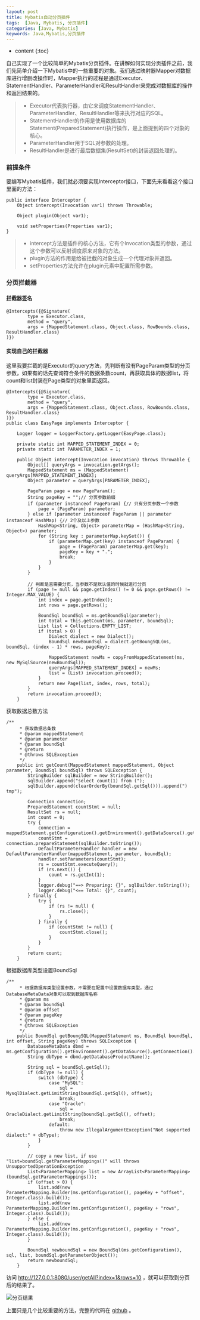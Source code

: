 ```yaml
---
layout: post
title: Mybatis自动分页插件
tags:  [Java, Mybatis, 分页插件]
categories: [Java, Mybatis]
keywords: Java,Mybatis,分页插件
---
```


* content
{:toc}

自己实现了一个比较简单的Mybatis分页插件。在讲解如何实现分页插件之前，我们先简单介绍一下Mybatis中的一些重要的对象。我们通过映射器Mapper对数据库进行增删改操作时，Mapper执行的过程是通过Executor、StatementHandler、ParameterHandler和ResultHandler来完成对数据库的操作和返回结果的。




> * Executor代表执行器，由它来调度StatementHandler、ParameterHandler、ResultHandler等来执行对应的SQL。
> * StatementHandler的作用是使用数据库的Statement(PreparedStatement)执行操作，是上面提到的四个对象的核心。
> * ParameterHandler用于SQL对参数的处理。
> * ResultHandler是进行最后数据集(ResultSet)的封装返回处理的。


### 前提条件
要编写Mybatis插件，我们就必须要实现Interceptor接口，下面先来看看这个接口里面的方法：

```
public interface Interceptor {
    Object intercept(Invocation var1) throws Throwable;

    Object plugin(Object var1);

    void setProperties(Properties var1);
}
```
> * intercept方法是插件的核心方法，它有个Invocation类型的参数，通过这个参数可以反射调度原来对象的方法。
> * plugin方法的作用是给被拦截的对象生成一个代理对象并返回。
> * setProperties方法允许在plugin元素中配置所需参数。



### 分页拦截器

#### 拦截器签名
```
@Intercepts({@Signature(
        type = Executor.class,
        method = "query",
        args = {MappedStatement.class, Object.class, RowBounds.class, ResultHandler.class}
)})
```

#### 实现自己的拦截器
这里我要拦截的是Executor的query方法，先判断有没有PageParam类型的分页参数，如果有的话先查询符合条件的数据条数count，再获取具体的数据list，将count和list封装在Page类型的对象里面返回。
```
@Intercepts({@Signature(
        type = Executor.class,
        method = "query",
        args = {MappedStatement.class, Object.class, RowBounds.class, ResultHandler.class}
)})
public class EasyPage implements Interceptor {

    Logger logger = LoggerFactory.getLogger(EasyPage.class);

    private static int MAPPED_STATEMENT_INDEX = 0;
    private static int PARAMETER_INDEX = 1;

    public Object intercept(Invocation invocation) throws Throwable {
        Object[] queryArgs = invocation.getArgs();
        MappedStatement ms = (MappedStatement) queryArgs[MAPPED_STATEMENT_INDEX];
        Object parameter = queryArgs[PARAMETER_INDEX];

        PageParam page = new PageParam();
        String pageKey = "";// 分页参数前缀
        if (parameter instanceof PageParam) {// 只有分页参数一个参数
            page = (PageParam) parameter;
        } else if (parameter instanceof PageParam || parameter instanceof HashMap) {// 2个及以上参数
            HashMap<String, Object> parameterMap = (HashMap<String, Object>) parameter;
            for (String key : parameterMap.keySet()) {
                if (parameterMap.get(key) instanceof PageParam) {
                    page = (PageParam) parameterMap.get(key);
                    pageKey = key + ".";
                    break;
                }
            }
        }

        // 判断是否需要分页，当参数不是默认值的时候就进行分页
        if (page != null && page.getIndex() != 0 && page.getRows() != Integer.MAX_VALUE) {
            int index = page.getIndex();
            int rows = page.getRows();

            BoundSql boundSql = ms.getBoundSql(parameter);
            int total = this.getCount(ms, parameter, boundSql);
            List list = Collections.EMPTY_LIST;
            if (total > 0) {
                Dialect dialect = new Dialect();
                BoundSql newBoundSql = dialect.getBoungSQL(ms, boundSql, (index - 1) * rows, pageKey);

                MappedStatement newMs = copyFromMappedStatement(ms, new MySqlSource(newBoundSql));
                queryArgs[MAPPED_STATEMENT_INDEX] = newMs;
                list = (List) invocation.proceed();
            }
            return new Page(list, index, rows, total);
        }
        return invocation.proceed();
    }
```

获取数据总数方法
```
/**
     * 获取数据总条数
     * @param mappedStatement
     * @param parameter
     * @param boundSql
     * @return
     * @throws SQLException
     */
    public int getCount(MappedStatement mappedStatement, Object parameter, BoundSql boundSql) throws SQLException {
        StringBuilder sqlBuilder = new StringBuilder();
        sqlBuilder.append("select count(1) from (");
        sqlBuilder.append(clearOrderBy(boundSql.getSql())).append(") tmp");

        Connection connection;
        PreparedStatement countStmt = null;
        ResultSet rs = null;
        int count = 0;
        try {
            connection = mappedStatement.getConfiguration().getEnvironment().getDataSource().getConnection();
            countStmt = connection.prepareStatement(sqlBuilder.toString());
            DefaultParameterHandler handler = new DefaultParameterHandler(mappedStatement, parameter, boundSql);
            handler.setParameters(countStmt);
            rs = countStmt.executeQuery();
            if (rs.next()) {
                count = rs.getInt(1);
            }
            logger.debug("==> Preparing: {}", sqlBuilder.toString());
            logger.debug("<== Total: {}", count);
        } finally {
            try {
                if (rs != null) {
                    rs.close();
                }
            } finally {
                if (countStmt != null) {
                    countStmt.close();
                }
            }
        }
        return count;
    }
```

根据数据库类型设置BoundSql
```
/**
     * 根据数据库类型设置参数，不需要在配置中设置数据库类型，通过DatabaseMetaData对象可以取到数据库名称
     * @param ms
     * @param boundSql
     * @param offset
     * @param pageKey
     * @return
     * @throws SQLException
     */
    public BoundSql getBoungSQL(MappedStatement ms, BoundSql boundSql, int offset, String pageKey) throws SQLException {
        DatabaseMetaData dbmd = ms.getConfiguration().getEnvironment().getDataSource().getConnection().getMetaData();
        String dbType = dbmd.getDatabaseProductName();

        String sql = boundSql.getSql();
        if (dbType != null) {
            switch (dbType) {
                case "MySQL":
                    sql = MysqlDialect.getLimitString(boundSql.getSql(), offset);
                    break;
                case "Oracle":
                    sql = OracleDialect.getLimitString(boundSql.getSql(), offset);
                    break;
                default:
                    throw new IllegalArgumentException("Not supported dialect:" + dbType);
            }
        }

        // copy a new list, if use "list=boundSql.getParameterMappings()" will throws UnsupportedOperationException
        List<ParameterMapping> list = new ArrayList<ParameterMapping>(boundSql.getParameterMappings());
        if (offset > 0) {
            list.add(new ParameterMapping.Builder(ms.getConfiguration(), pageKey + "offset", Integer.class).build());
            list.add(new ParameterMapping.Builder(ms.getConfiguration(), pageKey + "rows", Integer.class).build());
        } else {
            list.add(new ParameterMapping.Builder(ms.getConfiguration(), pageKey + "rows", Integer.class).build());
        }

        BoundSql newboundSql = new BoundSql(ms.getConfiguration(), sql, list, boundSql.getParameterObject());
        return newboundSql;
    }
```

访问 http://127.0.0.1:8080/user/getAll?index=1&rows=10 ，就可以获取到分页后的结果了。

![分页结果](https://raw.githubusercontent.com/ethendev/easypage/master/page_result.png)

上面只是几个比较重要的方法，完整的代码在 [github](https://github.com/ethendev/easypage.git) 。